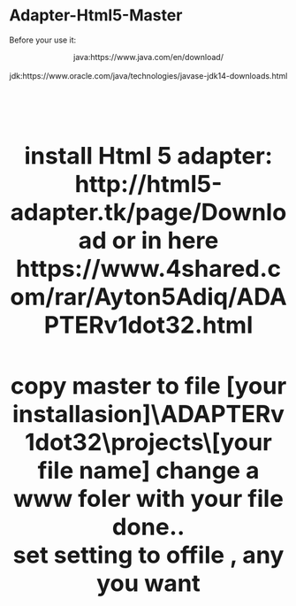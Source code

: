 # Adapter-Html5-Master

Before your use it:
<header>
<h1?
-install jdk and java SE 
<br>java:https://www.java.com/en/download/<br>
<br>jdk:https://www.oracle.com/java/technologies/javase-jdk14-downloads.html<br>
<h1/>
<header>
<h2>
<br>install Html 5 adapter:<br>
http://html5-adapter.tk/page/Download
or in here
<br>https://www.4shared.com/rar/Ayton5Adiq/ADAPTERv1dot32.html<br>
<h2/>
<header>
<tr>copy master to file  
[your installasion]\ADAPTERv1dot32\projects\[your file name]<tr?
<header>
<tr>change a www foler with your file
done..<tr>
<header>
<header>
<tr>set setting to offile , any you want<tr>
